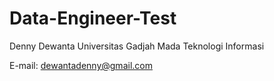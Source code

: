 # Data-Engineer-Test

Denny Dewanta
Universitas Gadjah Mada
Teknologi Informasi

E-mail: dewantadenny@gmail.com

